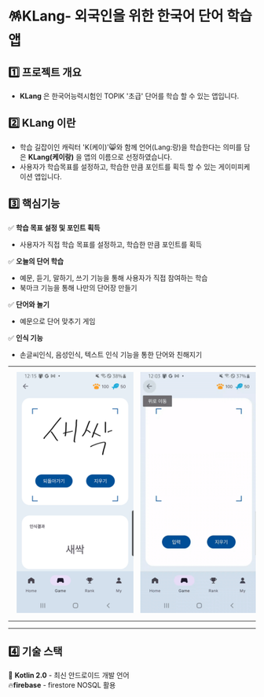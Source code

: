 # 🪅KLang- 외국인을 위한 한국어 단어 학습 앱

## 1️⃣ 프로젝트 개요
* **KLang** 은 한국어능력시험인 TOPIK '초급' 단어를 학습 할 수 있는 앱입니다.

## 2️⃣ KLang 이란
* 학습 길잡이인 캐릭터 'K(케이)'😸와 함께 언어(Lang:랑)을 학습한다는 의미를 담은 **KLang(케이랑)** 을 앱의 이름으로 선정하였습니다.
* 사용자가 학습목표를 설정하고, 학습한 만큼 포인트를 획득 할 수 있는 게이미피케이션 앱입니다.

## 3️⃣ 핵심기능
 ✅ **학습 목표 설정 및 포인트 획득**
 - 사용자가 직접 학습 목표를 설정하고, 학습한 만큼 포인트를 획득

 ✅ **오늘의 단어 학습** 
  - 예문, 듣기, 말하기, 쓰기 기능을 통해 사용자가 직접 참여하는 학습
  - 북마크 기능을 통해 나만의 단어장 만들기
    
 ✅ **단어와 놀기**
 - 예문으로 단어 맞추기 게임

✅ **인식 기능**
 - 손글씨인식, 음성인식, 텍스트 인식 기능을 통한 단어와 친해지기
<table>
  <tr>
    <td width="50%" align="center" height= "60%">
      <img src="assets/screenshotForMLKit.png" alt="손글씨 인식" alt="이미지 설명" width="300" hspace="10" vspace="10">
    </td>
    <td width="50%" align="center" hegith="60%">
      <img src="assets/mlkit_gif.gif" alt="GIF 설명" width="300" hspace="10" vspace="10">
    </td>
  </tr>
</table>

___
## 4️⃣ 기술 스택
🔗 **Kotlin 2.0** - 최신 안드로이드 개발 언어</br>
🔥**firebase** - firestore NOSQL 활용
 

   
  
 

